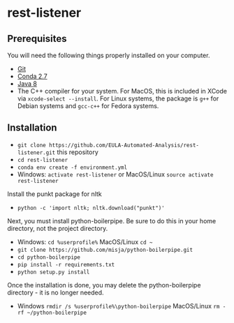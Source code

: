 # rest-listener

## Prerequisites

You will need the following things properly installed on your computer.

* [Git](https://git-scm.com/)
* [Conda 2.7](https://www.anaconda.com/download/)
* [Java 8](https://java.com/en/download/)
* The C++ compiler for your system.  For MacOS, this is included in XCode via `xcode-select --install`.  For Linux systems, the package is `g++` for Debian systems and `gcc-c++` for Fedora systems.

## Installation

* `git clone https://github.com/EULA-Automated-Analysis/rest-listener.git` this repository
* `cd rest-listener`
* `conda env create -f environment.yml`
* Windows: `activate rest-listener` or MacOS/Linux `source activate rest-listener`

Install the punkt package for nltk
* `python -c 'import nltk; nltk.download("punkt")'`


Next, you must install python-boilerpipe.  Be sure to do this in your home directory, not the project directory.
* Windows: `cd %userprofile%` MacOS/Linux `cd ~`
* `git clone https://github.com/misja/python-boilerpipe.git`
* `cd python-boilerpipe`
* `pip install -r requirements.txt`
* `python setup.py install`

Once the installation is done, you may delete the python-boilerpipe directory - it is no longer needed.
* Windows `rmdir /s %userprofile%\python-boilerpipe` MacOS/Linux `rm -rf ~/python-boilerpipe`